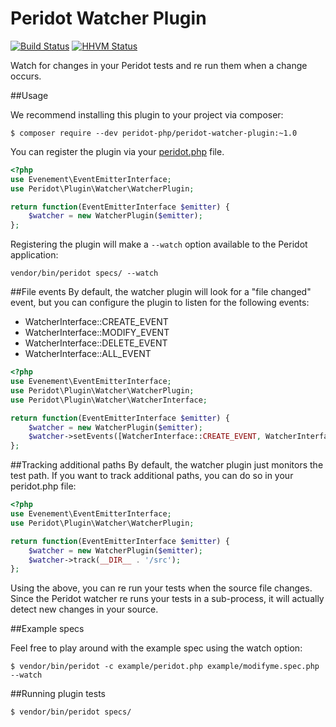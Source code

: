 Peridot Watcher Plugin
======================

[![Build Status](https://travis-ci.org/peridot-php/peridot-watcher-plugin.png)](https://travis-ci.org/peridot-php/peridot-watcher-plugin) [![HHVM Status](http://hhvm.h4cc.de/badge/peridot-php/peridot-watcher-plugin.svg)](http://hhvm.h4cc.de/package/peridot-php/peridot-watcher-plugin)

Watch for changes in your Peridot tests and re run them when a change occurs.

##Usage

We recommend installing this plugin to your project via composer:

```
$ composer require --dev peridot-php/peridot-watcher-plugin:~1.0
```

You can register the plugin via your [peridot.php](http://peridot-php.github.io/#plugins) file.

```php
<?php
use Evenement\EventEmitterInterface;
use Peridot\Plugin\Watcher\WatcherPlugin;

return function(EventEmitterInterface $emitter) {
    $watcher = new WatcherPlugin($emitter);
};
```

Registering the plugin will make a `--watch` option available to the Peridot application:

```
vendor/bin/peridot specs/ --watch
```

##File events
By default, the watcher plugin will look for a "file changed" event, but you can configure the plugin to listen for the following events:

* WatcherInterface::CREATE_EVENT
* WatcherInterface::MODIFY_EVENT
* WatcherInterface::DELETE_EVENT
* WatcherInterface::ALL_EVENT

```php
<?php
use Evenement\EventEmitterInterface;
use Peridot\Plugin\Watcher\WatcherPlugin;
use Peridot\Plugin\Watcher\WatcherInterface;

return function(EventEmitterInterface $emitter) {
    $watcher = new WatcherPlugin($emitter);
    $watcher->setEvents([WatcherInterface::CREATE_EVENT, WatcherInterface::MODIFY_EVENT]);
};
```

##Tracking additional paths
By default, the watcher plugin just monitors the test path. If you want to track additional paths, you can do so in your peridot.php file:

```php
<?php
use Evenement\EventEmitterInterface;
use Peridot\Plugin\Watcher\WatcherPlugin;

return function(EventEmitterInterface $emitter) {
    $watcher = new WatcherPlugin($emitter);
    $watcher->track(__DIR__ . '/src');
};
```

Using the above, you can re run your tests when the source file changes. Since the Peridot watcher re runs your tests
in a sub-process, it will actually detect new changes in your source.

##Example specs

Feel free to play around with the example spec using the watch option:

```
$ vendor/bin/peridot -c example/peridot.php example/modifyme.spec.php --watch
```


##Running plugin tests

```
$ vendor/bin/peridot specs/
```
